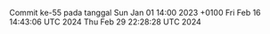 Commit ke-55 pada tanggal Sun Jan 01 14:00 2023 +0100
Fri Feb 16 14:43:06 UTC 2024
Thu Feb 29 22:28:28 UTC 2024
